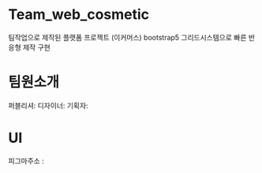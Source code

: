 # Team_web_cosmetic
팀작업으로 제작된 플랫폼 프로젝트 (이커머스)
bootstrap5 그리드시스템으로 빠른 반응형 제작 구현

#  팀원소개
퍼블리셔:
디자이너:
기획자:

# UI
  피그마주소 :


